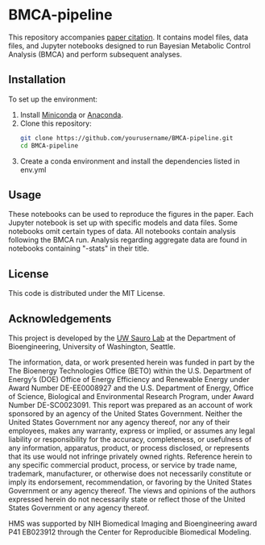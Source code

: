# BMCA-pipeline

This repository accompanies [paper citation](). It contains model files, data files, and Jupyter notebooks designed to run Bayesian Metabolic Control Analysis (BMCA) and perform subsequent analyses.

## Installation

To set up the environment:

1. Install [Miniconda](https://docs.conda.io/en/latest/miniconda.html) or [Anaconda](https://www.anaconda.com/products/distribution).
2. Clone this repository:
   ```bash
   git clone https://github.com/yourusername/BMCA-pipeline.git
   cd BMCA-pipeline
3. Create a conda environment and install the dependencies listed in env.yml

## Usage
These notebooks can be used to reproduce the figures in the paper. 
Each Jupyter notebook is set up with specific models and data files. 
Some notebooks omit certain types of data. 
All notebooks contain analysis following the BMCA run. 
Analysis regarding aggregate data are found in notebooks containing "-stats" in their title.


## License

This code is distributed under the MIT License.

## Acknowledgements

This project is developed by the [UW Sauro Lab](https://www.sys-bio.org) at the Department of Bioengineering, University of Washington, Seattle.

The information, data, or work presented herein was funded in part by the The Bioenergy Technologies Office (BETO) within the U.S. Department of Energy’s (DOE) Office of Energy Efficiency and Renewable Energy under Award Number DE-EE0008927 and the U.S. Department of Energy, Office of Science, Biological and Environmental Research Program, under Award Number DE-SC0023091. This report was prepared as an account of work sponsored by an agency of the United States Government. Neither the United States Government nor any agency thereof, nor any of their employees, makes any warranty, express or implied, or assumes any legal liability or responsibility for the accuracy, completeness, or usefulness of any information, apparatus, product, or process disclosed, or represents that its use would not infringe privately owned rights. Reference herein to any specific commercial product, process, or service by trade name, trademark, manufacturer, or otherwise does not necessarily constitute or imply its endorsement, recommendation, or favoring by the United States Government or any agency thereof. The views and opinions of the authors expressed herein do not necessarily state or reflect those of the United States Government or any agency thereof.

HMS was supported by NIH Biomedical Imaging and Bioengineering award P41 EB023912 through the Center for Reproducible Biomedical Modeling.

